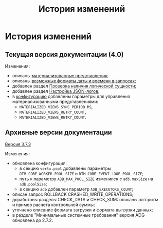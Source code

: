 ﻿---
layout: default
title: История изменений
nav_order: 7
has_children: false
has_toc: false
---

# История изменений

## Текущая версия документации (4.0)

Изменения:
* описаны [материализованные представления](../overview/main_concepts/materialized_view/materialized_view.md);
* описаны [возможные форматы даты и времени в запросах](../reference/timestamp_formats/timestamp_formats.md);
* добавлен раздел [Проверка наличия логической сущности](../working_with_system/logical_schema_update/entity_presence_check/entity_presence_check.md);
* добавлен раздел [Настройка JSON-логов](../maintenance/json_logs_configuration/json_logs_configuration.md);
* в [конфигурацию](../maintenance/configuration/configuration.md) добавлены параметры для управления 
  материализованными представлениями: 
  * `MATERIALIZED_VIEWS_SYNC_PERIOD_MS`,
  * `MATERIALIZED_VIEWS_RETRY_COUNT`, 
  * `MATERIALIZED_VIEWS_RETRY_COUNT`.

## Архивные версии документации
 
[Версия 3.7.3](https://arenadata.github.io/docs_prostore_archive/v3-7-3/)

Изменения:
* обновлена конфигурация:
  * в секцию `vertx.pool` добавлены параметры `DTM_CORE_WORKER_POOL_SIZE` и `DTM_CORE_EVENT_LOOP_POOL_SIZE`;
  * путь к параметру `ADB_MAX_POOL_SIZE` изменился с `adb.maxSize` на `adb.poolSize`;
  * в секцию `adb` добавлен параметр `ADB_EXECUTORS_COUNT`;
* описан запрос ROLLBACK CRASHED_WRITE_OPERATIONS;
* доработаны разделы CHECK_DATA и CHECK_SUM: описаны алгоритм и пример расчета контрольной суммы;
* уточнено описание формата загрузки и формата выгрузки данных;
* в разделе "Минимальные системные требования" версия ADG обновлена до 2.7.2.